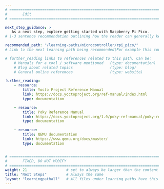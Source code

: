```yaml
---
# ================================================================================
#       Edit
# ================================================================================

next_step_guidance: >
   As a next step, explore getting started with Raspberry Pi Pico.
# 1-3 sentence recommendation outlining how the reader can generally keep learning about these topics, and a specific explanation of why the next step is being recommended.

recommended_path: "/learning-paths/microcontroller/rpi_pico/"
# Link to the next learning path being recommended(For example this could be /learning-paths/server-and-cloud/mongodb).

# further_reading links to references related to this path. Can be:
    # Manuals for a tool / software mentioned   (type: documentation)
    # Blog about related topics                 (type: blog)
    # General online references                 (type: website) 

further_reading:
    - resource:
        title: Yocto Project Reference Manual
        link: https://docs.yoctoproject.org/ref-manual/index.html
        type: documentation

    - resource:
        title: Poky Reference Manual
        link: https://docs.yoctoproject.org/1.0/poky-ref-manual/poky-ref-manual.html
        type: documentation

    - resource:
        title: QEMU documentation
        link: https://www.qemu.org/docs/master/
        type: documentation


# ================================================================================
#       FIXED, DO NOT MODIFY
# ================================================================================
weight: 21                  # set to always be larger than the content in this path, and one more than 'review'
title: "Next Steps"         # Always the same
layout: "learningpathall"   # All files under learning paths have this same wrapper
---
```

